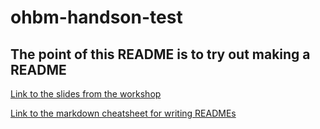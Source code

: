 # ohbm-handson-test

## The point of this README is to try out making a README

[Link to the slides from the workshop](https://ohbm.github.io/handson-2021-reproducible-workflows/presentation/ohbm-handson-repro.html#/4/8)

[Link to the markdown cheatsheet for writing READMEs](https://www.markdownguide.org/cheat-sheet/)
